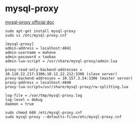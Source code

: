 # mysql-proxy
[mysql-proxy official doc](http://dev.mysql.com/doc/refman/5.0/en/mysql-proxy.html)
```shell
sudo apt-get install mysql-proxy
sudo vi /etc/mysql-proxy.cnf

[mysql-proxy]
admin-address = localhost:4041
admin-username = mahone
admin-password = taobao
admin-lua-script = /usr/share/mysql-proxy/admin.lua

proxy-read-only-backend-addresses = 10.110.22.217:3306;10.12.22.212:3306 (slave server)
proxy-backend-addresses = 10.157.3.54:3306 (master server)
proxy-address = localhost:4040
proxy-lua-script=/usr/share/mysql-proxy/rw-splitting.lua

log-file = /var/tmp/mysql-proxy.log
log-level = debug
daemon = true

sudo chmod 660 /etc/mysql-proxy.cnf
sudo mysql-proxy --defaults-file=/etc/mysql-proxy.cnf
```
